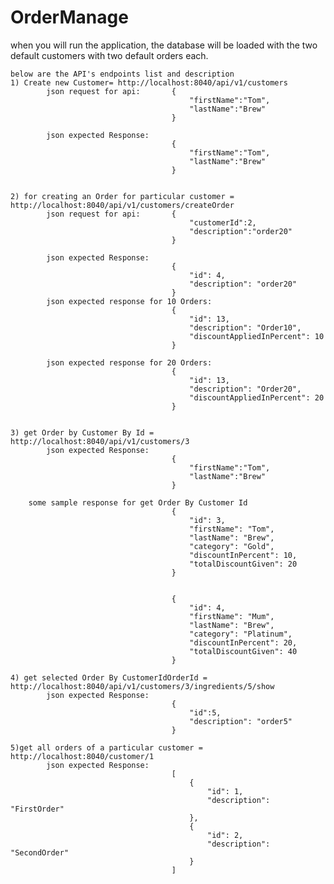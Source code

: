 # OrderManage



when you will run the application, the database will be loaded with the two default customers with two default orders each.


    below are the API's endpoints list and description
	1) Create new Customer= http://localhost:8040/api/v1/customers
			json request for api:  		{
											"firstName":"Tom",
											"lastName":"Brew"
										}
										
			json expected Response:  
										{
											"firstName":"Tom",
											"lastName":"Brew"
										}
	
	
	2) for creating an Order for particular customer = http://localhost:8040/api/v1/customers/createOrder
			json request for api:  		{
											"customerId":2,
											"description":"order20"
										}
										
			json expected Response:  
										{
											"id": 4,
											"description": "order20"
										}
			json expected response for 10 Orders:
										{
											"id": 13,
											"description": "Order10",
											"discountAppliedInPercent": 10
										}
			
			json expected response for 20 Orders:
										{
											"id": 13,
											"description": "Order20",
											"discountAppliedInPercent": 20
										}			
								
	
	3) get Order by Customer By Id = http://localhost:8040/api/v1/customers/3
			json expected Response:  
										{
											"firstName":"Tom",
											"lastName":"Brew"
										}
	
		some sample response for get Order By Customer Id
										{
											"id": 3,
											"firstName": "Tom",
											"lastName": "Brew",
											"category": "Gold",
											"discountInPercent": 10,
											"totalDiscountGiven": 20
										}
										
										
										{
                                        	"id": 4,
                                        	"firstName": "Mum",
                                        	"lastName": "Brew",
                                        	"category": "Platinum",
                                        	"discountInPercent": 20,
                                        	"totalDiscountGiven": 40
                                        }
	
	4) get selected Order By CustomerIdOrderId = http://localhost:8040/api/v1/customers/3/ingredients/5/show
			json expected Response:  
										{
											"id":5,
											"description": "order5"
										}

	5)get all orders of a particular customer = http://localhost:8040/customer/1
			json expected Response:  
										[
											{
												"id": 1,
												"description": "FirstOrder"
											},
											{
												"id": 2,
												"description": "SecondOrder"
											}
										]


	
		